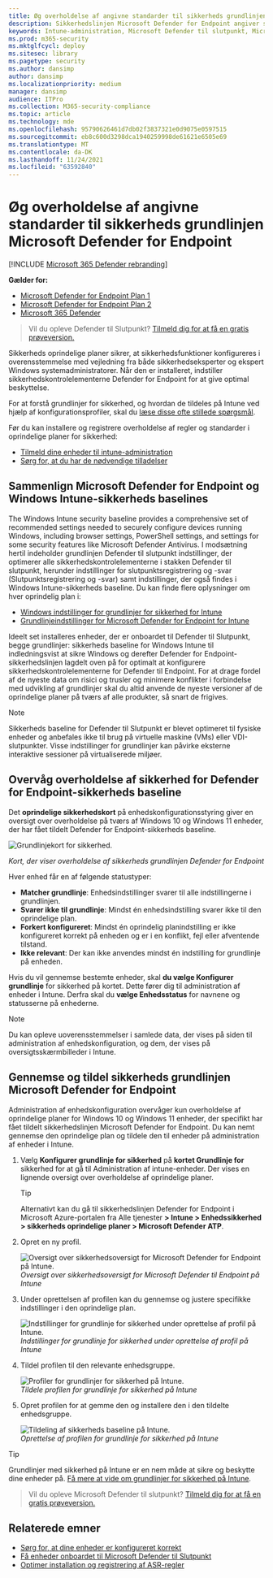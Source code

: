 ```yaml
---
title: Øg overholdelse af angivne standarder til sikkerheds grundlinjen Microsoft Defender for Endpoint
description: Sikkerhedslinjen Microsoft Defender for Endpoint angiver sikkerhedskontrolelementer for at give optimal beskyttelse.
keywords: Intune-administration, Microsoft Defender til slutpunkt, Microsoft Defender, Microsoft Defender til endpoint ASR, sikkerheds baseline
ms.prod: m365-security
ms.mktglfcycl: deploy
ms.sitesec: library
ms.pagetype: security
ms.author: dansimp
author: dansimp
ms.localizationpriority: medium
manager: dansimp
audience: ITPro
ms.collection: M365-security-compliance
ms.topic: article
ms.technology: mde
ms.openlocfilehash: 95790626461d7db02f3837321e0d9075e0597515
ms.sourcegitcommit: eb8c600d3298dca1940259998de61621e6505e69
ms.translationtype: MT
ms.contentlocale: da-DK
ms.lasthandoff: 11/24/2021
ms.locfileid: "63592840"
---
```

# <a name="increase-compliance-to-the-microsoft-defender-for-endpoint-security-baseline"></a>Øg overholdelse af angivne standarder til sikkerheds grundlinjen Microsoft Defender for Endpoint

[!INCLUDE [Microsoft 365 Defender rebranding](../../includes/microsoft-defender.md)]

**Gælder for:**
- [Microsoft Defender for Endpoint Plan 1](https://go.microsoft.com/fwlink/p/?linkid=2154037)
- [Microsoft Defender for Endpoint Plan 2](https://go.microsoft.com/fwlink/p/?linkid=2154037)
- [Microsoft 365 Defender](https://go.microsoft.com/fwlink/?linkid=2118804)

> Vil du opleve Defender til Slutpunkt? [Tilmeld dig for at få en gratis prøveversion.](https://signup.microsoft.com/create-account/signup?products=7f379fee-c4f9-4278-b0a1-e4c8c2fcdf7e&ru=https://aka.ms/MDEp2OpenTrial?ocid=docs-wdatp-onboardconfigure-abovefoldlink)

Sikkerheds oprindelige planer sikrer, at sikkerhedsfunktioner konfigureres i overensstemmelse med vejledning fra både sikkerhedseksperter og ekspert Windows systemadministratorer. Når den er installeret, indstiller sikkerhedskontrolelementerne Defender for Endpoint for at give optimal beskyttelse.

For at forstå grundlinjer for sikkerhed, og hvordan de tildeles på Intune ved hjælp af konfigurationsprofiler, skal du [læse disse ofte stillede spørgsmål](/intune/security-baselines#q--a).

Før du kan installere og registrere overholdelse af regler og standarder i oprindelige planer for sikkerhed:

- [Tilmeld dine enheder til intune-administration](configure-machines.md#enroll-devices-to-intune-management)
- [Sørg for, at du har de nødvendige tilladelser](configure-machines.md#obtain-required-permissions)

## <a name="compare-the-microsoft-defender-for-endpoint-and-the-windows-intune-security-baselines"></a>Sammenlign Microsoft Defender for Endpoint og Windows Intune-sikkerheds baselines

The Windows Intune security baseline provides a comprehensive set of recommended settings needed to securely configure devices running Windows, including browser settings, PowerShell settings, and settings for some security features like Microsoft Defender Antivirus. I modsætning hertil indeholder grundlinjen Defender til slutpunkt indstillinger, der optimerer alle sikkerhedskontrolelementerne i stakken Defender til slutpunkt, herunder indstillinger for slutpunktsregistrering og -svar (Slutpunktsregistrering og -svar) samt indstillinger, der også findes i Windows Intune-sikkerheds baseline. Du kan finde flere oplysninger om hver oprindelig plan i:

- [Windows indstillinger for grundlinjer for sikkerhed for Intune](/intune/security-baseline-settings-windows)
- [Grundlinjeindstillinger for Microsoft Defender for Endpoint for Intune](/intune/security-baseline-settings-defender-atp)

Ideelt set installeres enheder, der er onboardet til Defender til Slutpunkt, begge grundlinjer: sikkerheds baseline for Windows Intune til indledningsvist at sikre Windows og derefter Defender for Endpoint-sikkerhedslinjen lagdelt oven på for optimalt at konfigurere sikkerhedskontrolelementerne for Defender til Endpoint. For at drage fordel af de nyeste data om risici og trusler og minimere konflikter i forbindelse med udvikling af grundlinjer skal du altid anvende de nyeste versioner af de oprindelige planer på tværs af alle produkter, så snart de frigives.

> [!NOTE]
> Sikkerheds baseline for Defender til Slutpunkt er blevet optimeret til fysiske enheder og anbefales ikke til brug på virtuelle maskine (VMs) eller VDI-slutpunkter. Visse indstillinger for grundlinjer kan påvirke eksterne interaktive sessioner på virtualiserede miljøer.

## <a name="monitor-compliance-to-the-defender-for-endpoint-security-baseline"></a>Overvåg overholdelse af sikkerhed for Defender for Endpoint-sikkerheds baseline

Det **oprindelige sikkerhedskort** på [](configure-machines.md) enhedskonfigurationsstyring giver en oversigt over overholdelse på tværs af Windows 10 og Windows 11 enheder, der har fået tildelt Defender for Endpoint-sikkerheds baseline.

![Grundlinjekort for sikkerhed.](images/secconmgmt_baseline_card.png)

*Kort, der viser overholdelse af sikkerheds grundlinjen Defender for Endpoint*

Hver enhed får en af følgende statustyper:

- **Matcher grundlinje**: Enhedsindstillinger svarer til alle indstillingerne i grundlinjen.
- **Svarer ikke til grundlinje**: Mindst én enhedsindstilling svarer ikke til den oprindelige plan.
- **Forkert konfigureret**: Mindst én oprindelig planindstilling er ikke konfigureret korrekt på enheden og er i en konflikt, fejl eller afventende tilstand.
- **Ikke relevant**: Der kan ikke anvendes mindst én indstilling for grundlinje på enheden.

Hvis du vil gennemse bestemte enheder, skal **du vælge Konfigurer grundlinje** for sikkerhed på kortet. Dette fører dig til administration af enheder i Intune. Derfra skal du **vælge Enhedsstatus** for navnene og statusserne på enhederne.

> [!NOTE]
> Du kan opleve uoverensstemmelser i samlede data, der vises på siden til administration af enhedskonfiguration, og dem, der vises på oversigtsskærmbilleder i Intune.

## <a name="review-and-assign-the-microsoft-defender-for-endpoint-security-baseline"></a>Gennemse og tildel sikkerheds grundlinjen Microsoft Defender for Endpoint

Administration af enhedskonfiguration overvåger kun overholdelse af oprindelige planer for Windows 10 og Windows 11 enheder, der specifikt har fået tildelt sikkerhedslinjen Microsoft Defender for Endpoint. Du kan nemt gennemse den oprindelige plan og tildele den til enheder på administration af enheder i Intune.

1. Vælg **Konfigurer grundlinje for sikkerhed** på **kortet Grundlinje for** sikkerhed for at gå til Administration af intune-enheder. Der vises en lignende oversigt over overholdelse af oprindelige planer.

   > [!TIP]
   > Alternativt kan du gå til sikkerhedslinjen Defender for Endpoint i Microsoft Azure-portalen fra Alle tjenester **> Intune > Enhedssikkerhed > sikkerheds oprindelige planer > Microsoft Defender ATP**.

2. Opret en ny profil.

   ![Oversigt over sikkerhedsoversigt for Microsoft Defender for Endpoint på Intune.](images/secconmgmt_baseline_intuneprofile1.png)<br>
   *Oversigt over sikkerhedsoversigt for Microsoft Defender til Endpoint på Intune*

3. Under oprettelsen af profilen kan du gennemse og justere specifikke indstillinger i den oprindelige plan.

   ![Indstillinger for grundlinje for sikkerhed under oprettelse af profil på Intune.](images/secconmgmt_baseline_intuneprofile2.png)<br>
   *Indstillinger for grundlinje for sikkerhed under oprettelse af profil på Intune*

4. Tildel profilen til den relevante enhedsgruppe.

   ![Profiler for grundlinjer for sikkerhed på Intune.](images/secconmgmt_baseline_intuneprofile3.png)<br>
   *Tildele profilen for grundlinje for sikkerhed på Intune*

5. Opret profilen for at gemme den og installere den i den tildelte enhedsgruppe.

   ![Tildeling af sikkerheds baseline på Intune.](images/secconmgmt_baseline_intuneprofile4.png)<br>
   *Oprettelse af profilen for grundlinje for sikkerhed på Intune*

> [!TIP]
> Grundlinjer med sikkerhed på Intune er en nem måde at sikre og beskytte dine enheder på. [Få mere at vide om grundlinjer for sikkerhed på Intune](/intune/security-baselines).

> Vil du opleve Microsoft Defender til slutpunkt? [Tilmeld dig for at få en gratis prøveversion.](https://signup.microsoft.com/create-account/signup?products=7f379fee-c4f9-4278-b0a1-e4c8c2fcdf7e&ru=https://aka.ms/MDEp2OpenTrial?ocid=docs-wdatp-onboardconfigure-belowfoldlink)

## <a name="related-topics"></a>Relaterede emner

- [Sørg for, at dine enheder er konfigureret korrekt](configure-machines.md)
- [Få enheder onboardet til Microsoft Defender til Slutpunkt](configure-machines-onboarding.md)
- [Optimer installation og registrering af ASR-regler](configure-machines-asr.md)
